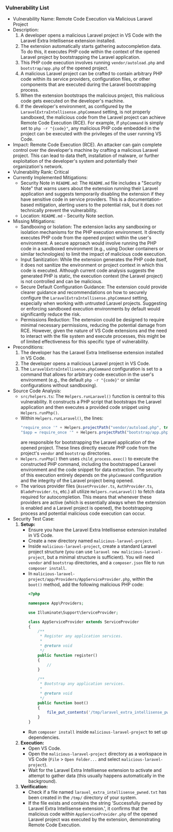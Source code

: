 ### Vulnerability List

- Vulnerability Name: Remote Code Execution via Malicious Laravel Project
- Description:
    1. A developer opens a malicious Laravel project in VS Code with the Laravel Extra Intellisense extension installed.
    2. The extension automatically starts gathering autocompletion data. To do this, it executes PHP code within the context of the opened Laravel project by bootstrapping the Laravel application.
    3. This PHP code execution involves running `vendor/autoload.php` and `bootstrap/app.php` of the opened project.
    4. A malicious Laravel project can be crafted to contain arbitrary PHP code within its service providers, configuration files, or other components that are executed during the Laravel bootstrapping process.
    5. When the extension bootstraps the malicious project, this malicious code gets executed on the developer's machine.
    6. If the developer's environment, as configured by the `LaravelExtraIntellisense.phpCommand` setting, is not properly sandboxed, the malicious code from the Laravel project can achieve Remote Code Execution (RCE). For example, if `phpCommand` is simply set to `php -r "{code}"`, any malicious PHP code embedded in the project can be executed with the privileges of the user running VS Code.
- Impact: Remote Code Execution (RCE). An attacker can gain complete control over the developer's machine by crafting a malicious Laravel project. This can lead to data theft, installation of malware, or further exploitation of the developer's system and potentially their organization's network.
- Vulnerability Rank: Critical
- Currently Implemented Mitigations:
    - Security Note in `README.md`: The `README.md` file includes a "Security Note" that warns users about the extension running their Laravel application and suggests temporarily disabling the extension if they have sensitive code in service providers. This is a documentation-based mitigation, alerting users to the potential risk, but it does not technically prevent the vulnerability.
    - Location: `README.md` - Security Note section.
- Missing Mitigations:
    - Sandboxing or Isolation: The extension lacks any sandboxing or isolation mechanisms for the PHP execution environment. It directly executes PHP code from the opened project within the user's environment. A secure approach would involve running the PHP code in a sandboxed environment (e.g., using Docker containers or similar technologies) to limit the impact of malicious code execution.
    - Input Sanitization: While the extension generates the PHP code itself, it does not sanitize the environment or project context in which this code is executed. Although current code analysis suggests the generated PHP is static, the execution context (the Laravel project) is not controlled and can be malicious.
    - Secure Default Configuration Guidance:  The extension could provide clearer guidance and recommendations on how to securely configure the `LaravelExtraIntellisense.phpCommand` setting, especially when working with untrusted Laravel projects. Suggesting or enforcing sandboxed execution environments by default would significantly reduce the risk.
    - Permissions Reduction: The extension could be designed to require minimal necessary permissions, reducing the potential damage from RCE. However, given the nature of VS Code extensions and the need to interact with the file system and execute processes, this might be of limited effectiveness for this specific type of vulnerability.
- Preconditions:
    1. The developer has the Laravel Extra Intellisense extension installed in VS Code.
    2. The developer opens a malicious Laravel project in VS Code.
    3. The `LaravelExtraIntellisense.phpCommand` configuration is set to a command that allows for arbitrary code execution in the user's environment (e.g., the default `php -r "{code}"` or similar configurations without sandboxing).
- Source Code Analysis:
    - `src/helpers.ts`: The `Helpers.runLaravel()` function is central to this vulnerability. It constructs a PHP script that bootstraps the Laravel application and then executes a provided code snippet using `Helpers.runPhp()`.
    - Within `Helpers.runLaravel()`, the lines:
        ```typescript
        "require_once '" + Helpers.projectPath("vendor/autoload.php", true) + "';" +
        "$app = require_once '" + Helpers.projectPath("bootstrap/app.php", true) + "';" +
        ```
        are responsible for bootstrapping the Laravel application of the opened project. These lines directly execute PHP code from the project's `vendor` and `bootstrap` directories.
    - `Helpers.runPhp()` then uses `child_process.exec()` to execute the constructed PHP command, including the bootstrapped Laravel environment and the code snippet for data extraction. The security of this execution entirely depends on the `phpCommand` configuration and the integrity of the Laravel project being opened.
    - The various provider files (`AssetProvider.ts`, `AuthProvider.ts`, `BladeProvider.ts`, etc.) all utilize `Helpers.runLaravel()` to fetch data required for autocompletion. This means that whenever these providers are active (which is essentially always when the extension is enabled and a Laravel project is opened), the bootstrapping process and potential malicious code execution can occur.
- Security Test Case:
    1. **Setup:**
        - Ensure you have the Laravel Extra Intellisense extension installed in VS Code.
        - Create a new directory named `malicious-laravel-project`.
        - Inside `malicious-laravel-project`, create a standard Laravel project structure (you can use `laravel new malicious-laravel-project`, but a minimal structure is sufficient). You will need `vendor` and `bootstrap` directories, and a `composer.json` file to run `composer install`.
        - In `malicious-laravel-project/app/Providers/AppServiceProvider.php`, within the `boot()` method, add the following malicious PHP code:
          ```php
          <?php

          namespace App\Providers;

          use Illuminate\Support\ServiceProvider;

          class AppServiceProvider extends ServiceProvider
          {
              /**
               * Register any application services.
               *
               * @return void
               */
              public function register()
              {
                  //
              }

              /**
               * Bootstrap any application services.
               *
               * @return void
               */
              public function boot()
              {
                  file_put_contents('/tmp/laravel_extra_intellisense_pwned.txt', 'Successfully pwned by Laravel Extra Intellisense extension.');
              }
          }
          ```
        - Run `composer install` inside `malicious-laravel-project` to set up dependencies.
    2. **Execution:**
        - Open VS Code.
        - Open the `malicious-laravel-project` directory as a workspace in VS Code (`File` > `Open Folder...` and select `malicious-laravel-project`).
        - Wait for the Laravel Extra Intellisense extension to activate and attempt to gather data (this usually happens automatically in the background).
    3. **Verification:**
        - Check if a file named `laravel_extra_intellisense_pwned.txt` has been created in the `/tmp/` directory of your system.
        - If the file exists and contains the string 'Successfully pwned by Laravel Extra Intellisense extension.', it confirms that the malicious code within `AppServiceProvider.php` of the opened Laravel project was executed by the extension, demonstrating Remote Code Execution.
